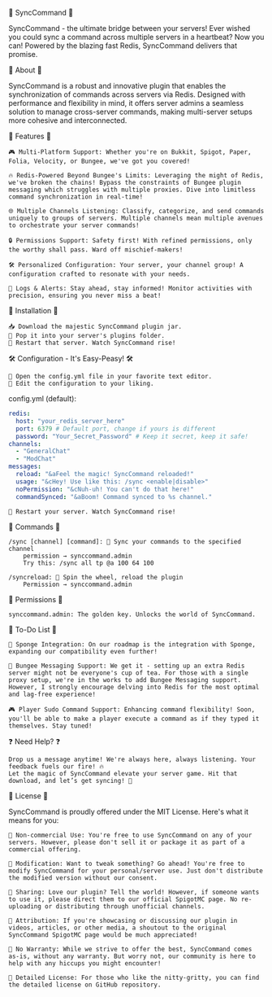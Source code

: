 🚀 SyncCommand 🚀

SyncCommand - the ultimate bridge between your servers! Ever wished you could sync a command across multiple servers in a heartbeat? Now you can! Powered by the blazing fast Redis, SyncCommand delivers that promise.

🌟 About 🌟

SyncCommand is a robust and innovative plugin that enables the synchronization of commands across servers via Redis. Designed with performance and flexibility in mind, it offers server admins a seamless solution to manage cross-server commands, making multi-server setups more cohesive and interconnected.

🌟 Features 🌟

    🎮 Multi-Platform Support: Whether you're on Bukkit, Spigot, Paper, Folia, Velocity, or Bungee, we've got you covered!

    🔥 Redis-Powered Beyond Bungee's Limits: Leveraging the might of Redis, we've broken the chains! Bypass the constraints of Bungee plugin messaging which struggles with multiple proxies. Dive into limitless command synchronization in real-time!

    🌐 Multiple Channels Listening: Classify, categorize, and send commands uniquely to groups of servers. Multiple channels mean multiple avenues to orchestrate your server commands!

    🔒 Permissions Support: Safety first! With refined permissions, only the worthy shall pass. Ward off mischief-makers!

    🛠️ Personalized Configuration: Your server, your channel group! A configuration crafted to resonate with your needs.

    📜 Logs & Alerts: Stay ahead, stay informed! Monitor activities with precision, ensuring you never miss a beat!

🔧 Installation 🔧

    📥 Download the majestic SyncCommand plugin jar.
    📁 Pop it into your server's plugins folder.
    🔄 Restart that server. Watch SyncCommand rise!

🛠️ Configuration - It's Easy-Peasy! 🛠️

    📜 Open the config.yml file in your favorite text editor.
    📝 Edit the configuration to your liking.

config.yml (default):
```yaml
redis:
  host: "your_redis_server_here"
  port: 6379 # Default port, change if yours is different
  password: "Your_Secret_Password" # Keep it secret, keep it safe!
channels:
  - "GeneralChat"
  - "ModChat"
messages:
  reload: "&aFeel the magic! SyncCommand reloaded!"
  usage: "&cHey! Use like this: /sync <enable|disable>"
  noPermission: "&cNuh-uh! You can't do that here!"
  commandSynced: "&aBoom! Command synced to %s channel."
```
    🔄 Restart your server. Watch SyncCommand rise!

💬 Commands 💬

    /sync [channel] [command]: 🌉 Sync your commands to the specified channel
        permission → synccommand.admin
        Try this: /sync all tp @a 100 64 100

    /syncreload: 🔄 Spin the wheel, reload the plugin
        Permission → synccommand.admin

🔐 Permissions 🔐

    synccommand.admin: The golden key. Unlocks the world of SyncCommand.

📝 To-Do List 📝

    🧽 Sponge Integration: On our roadmap is the integration with Sponge, expanding our compatibility even further!

    📡 Bungee Messaging Support: We get it - setting up an extra Redis server might not be everyone's cup of tea. For those with a single proxy setup, we're in the works to add Bungee Messaging support. However, I strongly encourage delving into Redis for the most optimal and lag-free experience!

    🎮 Player Sudo Command Support: Enhancing command flexibility! Soon, you'll be able to make a player execute a command as if they typed it themselves. Stay tuned!

❓ Need Help? ❓

    Drop us a message anytime! We're always here, always listening. Your feedback fuels our fire! 🔥
    Let the magic of SyncCommand elevate your server game. Hit that download, and let’s get syncing! 🌟

📜 License 📜

SyncCommand is proudly offered under the MIT License. Here's what it means for you:

    🤝 Non-commercial Use: You're free to use SyncCommand on any of your servers. However, please don't sell it or package it as part of a commercial offering.

    🔄 Modification: Want to tweak something? Go ahead! You're free to modify SyncCommand for your personal/server use. Just don't distribute the modified version without our consent.

    🤲 Sharing: Love our plugin? Tell the world! However, if someone wants to use it, please direct them to our official SpigotMC page. No re-uploading or distributing through unofficial channels.

    📢 Attribution: If you're showcasing or discussing our plugin in videos, articles, or other media, a shoutout to the original SyncCommand SpigotMC page would be much appreciated!

    🚫 No Warranty: While we strive to offer the best, SyncCommand comes as-is, without any warranty. But worry not, our community is here to help with any hiccups you might encounter!

    🔗 Detailed License: For those who like the nitty-gritty, you can find the detailed license on GitHub repository.